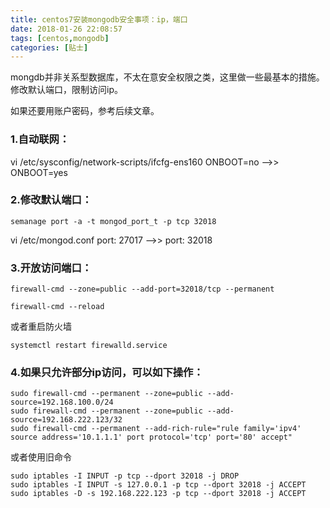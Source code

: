 ```yaml
---
title: centos7安装mongodb安全事项：ip，端口
date: 2018-01-26 22:08:57
tags: [centos,mongodb]
categories: [贴士]
---
```


mongdb并非关系型数据库，不太在意安全权限之类，这里做一些最基本的措施。修改默认端口，限制访问ip。<!-- more -->

如果还要用账户密码，参考后续文章。

### 1.自动联网： 

vi /etc/sysconfig/network-scripts/ifcfg-ens160
ONBOOT=no -->> ONBOOT=yes

### 2.修改默认端口：

```shell
semanage port -a -t mongod_port_t -p tcp 32018
```


vi /etc/mongod.conf 
port: 27017 -->> port: 32018

### 3.开放访问端口：

```shell
firewall-cmd --zone=public --add-port=32018/tcp --permanent

firewall-cmd --reload
```


或者重启防火墙

```shell
systemctl restart firewalld.service
```



### 4.如果只允许部分ip访问，可以如下操作：

```shell
sudo firewall-cmd --permanent --zone=public --add-source=192.168.100.0/24
sudo firewall-cmd --permanent --zone=public --add-source=192.168.222.123/32
sudo firewall-cmd --permanent --add-rich-rule="rule family='ipv4' source address='10.1.1.1' port protocol='tcp' port='80' accept"
```


或者使用旧命令

```shell
sudo iptables -I INPUT -p tcp --dport 32018 -j DROP
sudo iptables -I INPUT -s 127.0.0.1 -p tcp --dport 32018 -j ACCEPT
sudo iptables -D -s 192.168.222.123 -p tcp --dport 32018 -j ACCEPT
```

